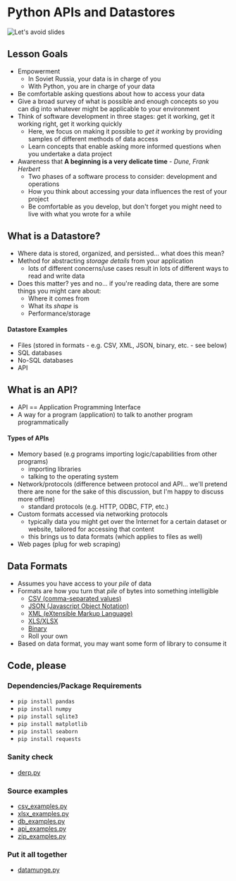 # Python APIs and Datastores

![Let's avoid slides](https://assets.rbl.ms/17493360/980x.png)

## Lesson Goals
- Empowerment 
  - In Soviet Russia, your data is in charge of you
  - With Python, you are in charge of your data 
- Be comfortable asking questions about how to access your data
- Give a broad survey of what is possible and enough concepts so you can dig into whatever might be applicable to your environment
- Think of software development in three stages: get it working, get it working right, get it working quickly
  - Here, we focus on making it possible to _get it working_ by providing samples of different methods of data access
  - Learn concepts that enable asking more informed questions when you undertake a data project
- Awareness that **A beginning is a very delicate time** - _Dune, Frank Herbert_ 
  - Two phases of a software process to consider: development and operations
  - How you think about accessing your data influences the rest of your project
  - Be comfortable as you develop, but don't forget you might need to live with what you wrote for a while


## What is a Datastore?
- Where data is stored, organized, and persisted... what does this mean?
- Method for abstracting _storage details_ from your application
  - lots of different concerns/use cases result in lots of different ways to read and write data
- Does this matter? yes and no... if you're reading data, there are some things you might care about:
  - Where it comes from
  - What its _shape_ is
  - Performance/storage
#### Datastore Examples
  - Files (stored in formats - e.g. CSV, XML, JSON, binary, etc. - see below)
  - SQL databases
  - No-SQL databases
  - API


## What is an API?
- API == Application Programming Interface
- A way for a program (application) to talk to another program programmatically
#### Types of APIs
  - Memory based (e.g programs importing logic/capabilities from other programs)
    - importing libraries
    - talking to the operating system
  - Network/protocols (difference between protocol and API... we'll pretend there are none for the sake of this
    discussion, but I'm happy to discuss more offline)
    - standard protocols (e.g. HTTP, ODBC, FTP, etc.)
  - Custom formats accessed via networking protocols
    - typically data you might get over the Internet for a certain dataset or website, tailored for accessing that content
    - this brings us to data formats (which applies to files as well)
  - Web pages (plug for web scraping)


## Data Formats
- Assumes you have access to your _pile_ of data
- Formats are how you turn that _pile_ of bytes into something intelligible
  - [CSV (comma-separated values)](https://en.wikipedia.org/wiki/Comma-separated_values)
  - [JSON (Javascript Object Notation)](https://en.wikipedia.org/wiki/JSON)
  - [XML (eXtensible Markup Language)](https://en.wikipedia.org/wiki/XML)
  - [XLS/XLSX](https://en.wikipedia.org/wiki/Microsoft_Excel#File_formats)
  - [Binary](https://en.wikipedia.org/wiki/Binary_file)
  - Roll your own
- Based on data format, you may want some form of library to consume it


## Code, please
### Dependencies/Package Requirements
- `pip install pandas`
- `pip install numpy`
- `pip install sqlite3`
- `pip install matplotlib`
- `pip install seaborn`
- `pip install requests`
### Sanity check
- [derp.py](derp.py)
### Source examples
- [csv_examples.py](csv_examples.py)
- [xlsx_examples.py](xlsx_examples.py)
- [db_examples.py](db_examples.py)
- [api_examples.py](api_examples.py)
- [zip_examples.py](zip_examples.py)
### Put it all together
- [datamunge.py](datamunge.py)

